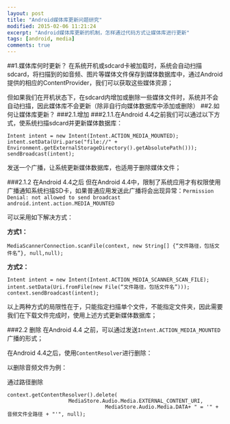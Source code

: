 ```yaml
---
layout: post
title: "Android媒体库更新问题研究"
modified: 2015-02-06 11:21:24
excerpt: "Android媒体库更新的机制，怎样通过代码方式让媒体库进行更新"
tags: [android, media]
comments: true
---
```


##1.媒体库何时更新？
在系统开机或sdcard卡被加载时，系统会自动扫描sdcard，将扫描到的如音频、图片等媒体文件保存到媒体数据库中，通过Android提供的相应的ContentProvider，我们可以获取这些媒体资源；

但如果我们在开机状态下，在sdcard内增加或删除一些媒体文件时，系统并不会自动扫描，因此媒体库不会更新（除非自行向媒体数据库中添加或删除）
##2.如何让媒体库更新？
###2.1.增加
###2.1.1.在Android 4.4之前我们可以通过以下方式，使系统扫描sdcard并更新媒体数据库：

	Intent intent = new Intent(Intent.ACTION_MEDIA_MOUNTED);
	intent.setData(Uri.parse("file://" + Environment.getExternalStorageDirectory().getAbsolutePath()));
	sendBroadcast(intent);
发送一个广播，让系统更新媒体数据库，也适用于删除媒体文件；

###2.1.2 在Android 4.4之后
但在Android 4.4中，限制了系统应用才有权限使用广播通知系统扫描SD卡，如果普通应用发送此广播将会出现异常：`Permission Denial: not allowed to send broadcast android.intent.action.MEDIA_MOUNTED`

可以采用如下解决方式：

**方式1：**

	MediaScannerConnection.scanFile(context, new String[] {“文件路径，包括文件名”}, null,null);

**方式2：**

	Intent intent = new Intent(Intent.ACTION_MEDIA_SCANNER_SCAN_FILE);
	intent.setData(Uri.fromFile(new File(“文件路径，包括文件名”)));
	context.sendBroadcast(intent);

以上两种方式的局限性在于，只能指定扫描单个文件，不能指定文件夹，因此需要我们在下载文件完成时，使用上述方式更新媒体数据库；

###2.2 删除
在Android 4.4 之前，可以通过发送`Intent.ACTION_MEDIA_MOUNTED`广播的形式；

在Android 4.4之后，使用`ContentResolver`进行删除：

以删除音频文件为例：

通过路径删除

	context.getContentResolver().delete(
						MediaStore.Audio.Media.EXTERNAL_CONTENT_URI,
									MediaStore.Audio.Media.DATA+ " = '" + 音频文件全路径 + "'", null);